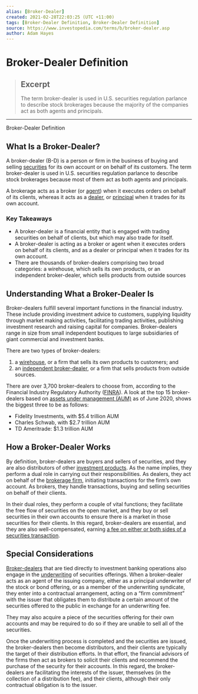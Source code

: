 ```yaml
---
alias: [Broker-Dealer]
created: 2021-02-28T22:03:25 (UTC +11:00)
tags: [Broker-Dealer Definition, Broker-Dealer Definition]
source: https://www.investopedia.com/terms/b/broker-dealer.asp
author: Adam Hayes
---
```


# Broker-Dealer Definition

> ## Excerpt
> The term broker-dealer is used in U.S. securities regulation parlance to describe stock brokerages because the majority of the companies act as both agents and principals.

---

Broker-Dealer Definition
## What Is a Broker-Dealer?

A broker-dealer (B-D) is a person or firm in the business of buying and selling [securities](https://www.investopedia.com/terms/s/security.asp) for its own account or on behalf of its customers. The term broker-dealer is used in U.S. securities regulation parlance to describe stock brokerages because most of them act as both agents and principals.

A brokerage acts as a broker (or [agent](https://www.investopedia.com/terms/a/agent.asp)) when it executes orders on behalf of its clients, whereas it acts as a [dealer](https://www.investopedia.com/terms/d/dealer.asp), or [principal](https://www.investopedia.com/terms/p/principal.asp) when it trades for its own account.

### Key Takeaways

-   A broker-dealer is a financial entity that is engaged with trading securities on behalf of clients, but which may also trade for itself.
-   A broker-dealer is acting as a broker or agent when it executes orders on behalf of its clients, and as a dealer or principal when it trades for its own account.
-   There are thousands of broker-dealers comprising two broad categories: a wirehouse, which sells its own products, or an independent broker-dealer, which sells products from outside sources

## Understanding What a Broker-Dealer Is

Broker-dealers fulfill several important functions in the financial industry. These include providing investment advice to customers, supplying liquidity through market making activities, facilitating trading activities, publishing investment research and raising capital for companies. Broker-dealers range in size from small independent boutiques to large subsidiaries of giant commercial and investment banks.

There are two types of broker-dealers:

1.  a [wirehouse](https://www.investopedia.com/terms/w/wire-house-broker.asp), or a firm that sells its own products to customers; and
2.  an [independent broker-dealer](https://www.investopedia.com/articles/active-trading/082715/independent-brokerdealers-what-you-should-know.asp), or a firm that sells products from outside sources. 

There are over 3,700 broker-dealers to choose from, according to the Financial Industry Regulatory Authority ([FINRA](https://www.investopedia.com/terms/f/finra.asp)). A look at the top 15 broker-dealers based on [assets under management (AUM)](https://www.investopedia.com/terms/a/aum.asp) as of June 2020, shows the biggest three to be as follows:

-   Fidelity Investments, with $5.4 trillion AUM
-   Charles Schwab, with $2.7 trillion AUM
-   TD Ameritrade: $1.3 trillion AUM

## How a Broker-Dealer Works

By definition, broker-dealers are buyers and sellers of securities, and they are also distributors of other [investment products](https://www.investopedia.com/articles/active-trading/100915/rias-and-independent-brokerdealers-comparison.asp). As the name implies, they perform a dual role in carrying out their responsibilities. As dealers, they act on behalf of the [brokerage firm](https://www.investopedia.com/terms/c/clearingbroker.asp), initiating transactions for the firm’s own account. As brokers, they handle transactions, buying and selling securities on behalf of their clients.

In their dual roles, they perform a couple of vital functions; they facilitate the free flow of securities on the open market, and they buy or sell securities in their own accounts to ensure there is a market in those securities for their clients. In this regard, broker-dealers are essential, and they are also well-compensated, earning [a fee on either or both sides of a securities transaction](https://www.investopedia.com/terms/m/markup.asp).

## Special Considerations

[Broker-dealers](https://www.investopedia.com/articles/active-trading/100915/rias-and-independent-brokerdealers-comparison.asp) that are tied directly to investment banking operations also engage in the [underwriting](https://www.investopedia.com/terms/u/underwriting.asp) of securities offerings. When a broker-dealer acts as an agent of the issuing company, either as a principal underwriter of the stock or bond offering, or as a member of the underwriting syndicate, they enter into a contractual arrangement, acting on a “firm commitment” with the issuer that obligates them to distribute a certain amount of the securities offered to the public in exchange for an underwriting fee.

They may also acquire a piece of the securities offering for their own accounts and may be required to do so if they are unable to sell all of the securities.

Once the underwriting process is completed and the securities are issued, the broker-dealers then become distributors, and their clients are typically the target of their distribution efforts. In that effort, the financial advisors of the firms then act as brokers to solicit their clients and recommend the purchase of the security for their accounts. In this regard, the broker-dealers are facilitating the interests of the issuer, themselves (in the collection of a distribution fee), and their clients, although their only contractual obligation is to the issuer.
